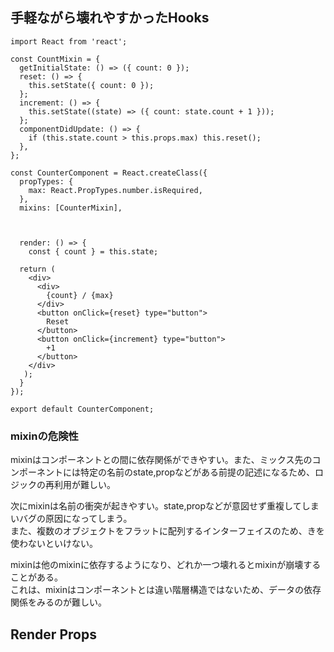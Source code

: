 ## 手軽ながら壊れやすかったHooks
```
import React from 'react';

const CountMixin = {
  getInitialState: () => ({ count: 0 });
  reset: () => {
    this.setState({ count: 0 });
  };
  increment: () => {
    this.setState((state) => ({ count: state.count + 1 }));
  };
  componentDidUpdate: () => {
    if (this.state.count > this.props.max) this.reset(); 
  },
};

const CounterComponent = React.createClass({
  propTypes: {
    max: React.PropTypes.number.isRequired,
  },
  mixins: [CounterMixin],


  
  render: () => {
    const { count } = this.state;

  return ( 
    <div>
      <div>
        {count} / {max}
      </div>
      <button onClick={reset} type="button">
        Reset
      </button>
      <button onClick={increment} type="button">
        +1 
      </button>
    </div> 
   );
  } 
});

export default CounterComponent;
```

### mixinの危険性
 mixinはコンポーネントとの間に依存関係ができやすい。また、ミックス先のコンポーネントには特定の名前のstate,propなどがある前提の記述になるため、ロジックの再利用が難しい。   

 次にmixinは名前の衝突が起きやすい。state,propなどが意図せず重複してしまいバグの原因になってしまう。   
また、複数のオブジェクトをフラットに配列するインターフェイスのため、きを使わないといけない。    

 mixinは他のmixinに依存するようになり、どれか一つ壊れるとmixinが崩壊することがある。  
これは、mixinはコンポーネントとは違い階層構造ではないため、データの依存関係をみるのが難しい。  


## Render Props
  

